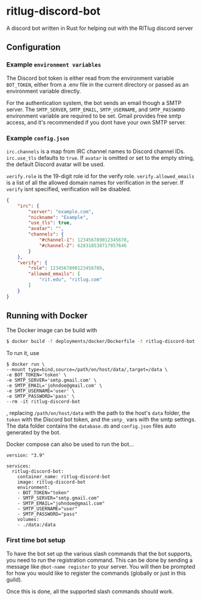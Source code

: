 # ritlug-discord-bot
A discord bot written in Rust for helping out with the RITlug discord server

## Configuration

### Example `environment variables`

The Discord bot token is either read from the environment variable `BOT_TOKEN`, either from a .env file in the current directory or passed as an environment variable directly.

For the authentication system, the bot sends an email though a SMTP server. The `SMTP_SERVER`, `SMTP_EMAIL`, `SMTP_USERNAME`, and `SMTP_PASSWORD` environment variable are required to be set. Gmail provides free smtp access, and it's recommended if you dont have your own SMTP server.

### Example `config.json`

`irc.channels` is a map from IRC channel names to Discord channel IDs. `irc.use_tls` defaults to `true`. If `avatar` is omitted or set to the empty string, the default Discord avatar will be used.

`verify.role` is the 19-digit role id for the verify role. `verify.allowed_emails` is a list of all the allowed domain names for verification in the server. If `verify` isnt specified, verification will be disabled.

```json
{
    "irc": {
        "server": "example.com",
        "nickname": "Example",
        "use_tls": true,
        "avatar": "",
        "channels": {
            "#channel-1": 123456789012345678,
            "#channel-2": 628318530717957646
        }
    },
    "verify": {
        "role": 1234567890123456789,
        "allowed_emails": [
            "rit.edu", "ritlug.com"
        ]
    }
}
```

## Running with Docker

The Docker image can be build with 
```sh
$ docker build -f deployments/docker/Dockerfile -t ritlug-discord-bot .
```
To run it, use
```docker
$ docker run \
--mount type=bind,source=/path/on/host/data/,target=/data \
-e BOT_TOKEN='token' \
-e SMTP_SERVER='smtp.gmail.com' \
-e SMTP_EMAIL='johndoe@gmail.com' \
-e SMTP_USERNAME='user' \
-e SMTP_PASSWORD='pass' \
--rm -it ritlug-discord-bot
```
, replacing `/path/on/host/data` with the path to the host's `data` folder, the `token` with the Discord bot token, and the `smtp_` vars with the smtp settings.
The data folder contains the `database.db` and `config.json` files auto generated by the bot.

Docker compose can also be used to run the bot...
```docker
version: "3.9"

services:
  ritlug-discord-bot:
    container_name: ritlug-discord-bot
    image: ritlug-discord-bot
    environment:
    - BOT_TOKEN="token"
    - SMTP_SERVER="smtp.gmail.com"
    - SMTP_EMAIL="johndoe@gmail.com"
    - SMTP_USERNAME="user"
    - SMTP_PASSWORD="pass"
    volumes:
    - ./data:/data
```

### First time bot setup

To have the bot set up the various slash commands that the bot supports, you need to run the registration command. This can be done by sending a message like `@bot-name register` to your server. You will then be prompted for how you would like to register the commands (globally or just in this guild).

Once this is done, all the supported slash commands should work.